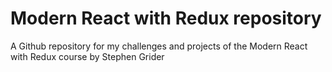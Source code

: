 # Modern React with Redux repository
A Github repository for my challenges and projects of the Modern React with Redux course by Stephen Grider
